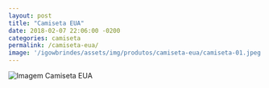 ```yaml
---
layout: post
title: "Camiseta EUA"
date: 2018-02-07 22:06:00 -0200
categories: camiseta
permalink: /camiseta-eua/
image: '/igowbrindes/assets/img/produtos/camiseta-eua/camiseta-01.jpeg'
---
```

![Imagem Camiseta EUA](/igowbrindes/assets/img/produtos/camiseta-eua/camiseta-01.jpeg)
